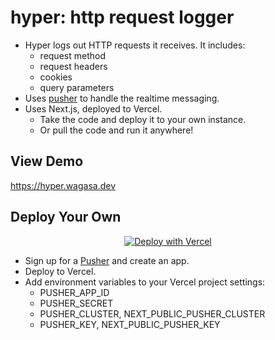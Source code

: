 # hyper: http request logger
 
- Hyper logs out HTTP requests it receives. It includes:
  - request method
  - request headers
  - cookies
  - query parameters
- Uses [pusher](https://pusher.com/) to handle the realtime messaging.
- Uses Next.js, deployed to Vercel.
  - Take the code and deploy it to your own instance.
  - Or pull the code and run it anywhere!

## View Demo

https://hyper.wagasa.dev

## Deploy Your Own

<p align="center">
  <a href="https://vercel.com/new/clone?repository-url=https%3A%2F%2Fgithub.com%2Ftaptapdan%2Fhyper">
    <img src="https://vercel.com/button" alt="Deploy with Vercel" />
  </a>
</p>

- Sign up for a [Pusher](https://pusher.com/) and create an app.
- Deploy to Vercel.
- Add environment variables to your Vercel project settings:
  - PUSHER_APP_ID
  - PUSHER_SECRET
  - PUSHER_CLUSTER, NEXT_PUBLIC_PUSHER_CLUSTER
  - PUSHER_KEY, NEXT_PUBLIC_PUSHER_KEY
